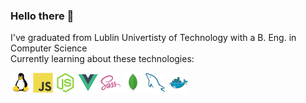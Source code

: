 ### Hello there 👋

I've graduated from Lublin Univertisty of Technology with a B. Eng. in Computer Science
<br />
Currently learning about these technologies:

<p align="left">
    <img src="https://raw.githubusercontent.com/devicons/devicon/40cd6bc89a299dc50ac289f8e3b071d0dff49d9c/icons/linux/linux-original.svg" width=32 height=32>
    <img src="https://raw.githubusercontent.com/devicons/devicon/40cd6bc89a299dc50ac289f8e3b071d0dff49d9c/icons/javascript/javascript-original.svg" width=32 height=32>
    <img src="https://raw.githubusercontent.com/devicons/devicon/40cd6bc89a299dc50ac289f8e3b071d0dff49d9c/icons/nodejs/nodejs-original.svg" width=32 height=32>
    <img src="https://raw.githubusercontent.com/devicons/devicon/40cd6bc89a299dc50ac289f8e3b071d0dff49d9c/icons/vuejs/vuejs-original.svg" width=32 height=32>
    <img src="https://raw.githubusercontent.com/devicons/devicon/40cd6bc89a299dc50ac289f8e3b071d0dff49d9c/icons/sass/sass-original.svg" width=32 height=32>
    <img src="https://raw.githubusercontent.com/devicons/devicon/9c6bfdb9783cdfe1018666ed76adcfd3eab6fad6/icons/mongodb/mongodb-original.svg" width=32 height=32>
    <img src="https://raw.githubusercontent.com/devicons/devicon/40cd6bc89a299dc50ac289f8e3b071d0dff49d9c/icons/mysql/mysql-original.svg" width=32 height=32>
    <img src="https://raw.githubusercontent.com/devicons/devicon/40cd6bc89a299dc50ac289f8e3b071d0dff49d9c/icons/docker/docker-original.svg" width=32 height=32>
</p>

